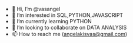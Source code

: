 - 👋 Hi, I’m @vasangel
- 👀 I’m interested in SQL,PYTHON,JAVASCRIPT
- 🌱 I’m currently learning PYTHON
- 💞️ I’m looking to collaborate on DATA ANALYSIS 
- 📫 How to reach me (angelakisvas@gmail.com)

<!---
vasangel/vasangel is a ✨ special ✨ repository because its `README.md` (this file) appears on your GitHub profile.
You can click the Preview link to take a look at your changes.
--->
